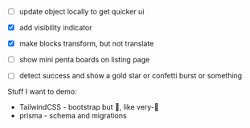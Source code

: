 * [ ] update object locally to get quicker ui
* [x] add visibility indicator
* [x] make blocks transform, but not translate
* [ ] show mini penta boards on listing page
* [ ] detect success and show a gold star or confetti burst or something


Stuff I want to demo:
* TailwindCSS - bootstrap but 🍄, like very-🍄
* prisma - schema and migrations